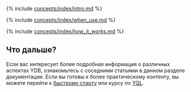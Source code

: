 {% include [concepts/index/intro.md](_includes/index/intro.md) %}

{% include [concepts/index/when_use.md](_includes/index/when_use.md) %}

{% include [concepts/index/how_it_works.md](_includes/index/how_it_works.md) %}

## Что дальше?

Если вас интересует более подробная информация о различных аспектах YDB, ознакомьтесь с соседними статьями в данном разделе документации. Если вы готовы к более практическому контенту, вы можете перейти к [быстрому старту](../quickstart.md) или курсу по [YQL](../yql/tutorial/index.md).